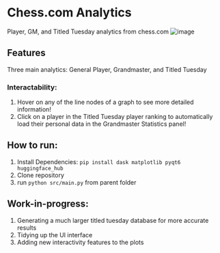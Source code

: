 # Chess.com Analytics
Player, GM, and Titled Tuesday analytics from chess.com
![image](https://github.com/user-attachments/assets/3ae7fcfa-6575-4a7a-8fbc-baba957ff1d0)
## Features
Three main analytics: General Player, Grandmaster, and Titled Tuesday

### Interactability: 
1) Hover on any of the line nodes of a graph to see more detailed information!
2) Click on a player in the Titled Tuesday player ranking to automatically load their personal data in the Grandmaster Statistics panel!


## How to run:
  1) Install Dependencies:
```pip install dask matplotlib pyqt6 huggingface_hub```
  2) Clone repository
  3) run ```python src/main.py``` from parent folder

## Work-in-progress:
  1) Generating a much larger titled tuesday database for more accurate results
  2) Tidying up the UI interface
  3) Adding new interactivity features to the plots
